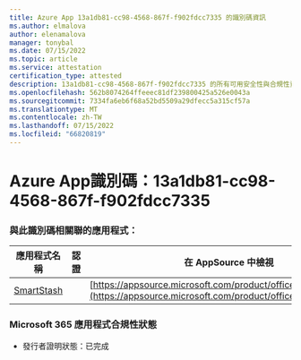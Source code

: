 ```yaml
---
title: Azure App 13a1db81-cc98-4568-867f-f902fdcc7335 的識別碼資訊
ms.author: elmalova
author: elenamalova
manager: tonybal
ms.date: 07/15/2022
ms.topic: article
ms.service: attestation
certification_type: attested
description: 13a1db81-cc98-4568-867f-f902fdcc7335 的所有可用安全性與合規性資訊。
ms.openlocfilehash: 562b8074264ffeeec81df239800425a526e0043a
ms.sourcegitcommit: 7334fa6eb6f68a52bd5509a29dfecc5a315cf57a
ms.translationtype: MT
ms.contentlocale: zh-TW
ms.lasthandoff: 07/15/2022
ms.locfileid: "66820819"
---
```

# <a name="azure-app-id-13a1db81-cc98-4568-867f-f902fdcc7335"></a>Azure App識別碼：13a1db81-cc98-4568-867f-f902fdcc7335


### <a name="apps-associated-with-this-id"></a>與此識別碼相關聯的應用程式：
| **應用程式名稱** | **認證** | **在 AppSource 中檢視** |
|--------------|---------------|-----------------------|
| [SmartStash](../forward/WA200004223.md) |  | [https://appsource.microsoft.com/product/office/WA200004223](https://appsource.microsoft.com/product/office/WA200004223) |

### <a name="microsoft-365-app-compliance-status"></a>Microsoft 365 應用程式合規性狀態
- 發行者證明狀態：已完成
